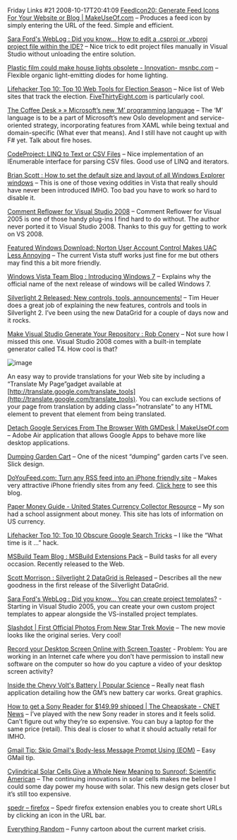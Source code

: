 Friday Links #21
2008-10-17T20:41:09
[FeedIcon20: Generate Feed Icons For Your Website or Blog | MakeUseOf.com](http://www.makeuseof.com/dir/feedicon20-add-feed-subscription-icons-website/) – Produces a feed icon by simply entering the URL of the feed. Simple and efficient.

[Sara Ford's WebLog : Did you know… How to edit a .csproj or .vbproj project file within the IDE?](http://blogs.msdn.com/saraford/archive/2008/10/10/did-you-know-how-to-edit-a-csproj-or-vbproj-project-file-within-the-ide-332.aspx) – Nice trick to edit project files manually in Visual Studio without unloading the entire solution.

[Plastic film could make house lights obsolete - Innovation- msnbc.com](http://www.msnbc.msn.com/id/27116343/) – Flexible organic light-emitting diodes for home lighting.

[Lifehacker Top 10: Top 10 Web Tools for Election Season](http://lifehacker.com/5061215/top-10-web-tools-for-election-season) – Nice list of Web sites that track the election. [FiveThirtyEight.com](http://fivethirtyeight.com/) is particularly cool.

[The Coffee Desk » » Microsoft’s new ‘M’ programming language](http://thecoffeedesk.com/news/index.php/archives/74) – The ‘M’ language is to be a part of Microsoft’s new Oslo development and service-oriented strategy, incorporating features from XAML while being textual and domain-specific (What ever that means). And I still have not caught up with F# yet. Talk about fire hoses.

[CodeProject: LINQ to Text or CSV Files](http://www.codeproject.com/KB/linq/Linq2Csv.aspx) – Nice implementation of an IEnumerable interface for parsing CSV files. Good use of LINQ and iterators.

[Brian Scott : How to set the default size and layout of all Windows Explorer windows](http://blogs.geekdojo.net/brian/archive/2008/07/31/2022290942.aspx) – This is one of those vexing oddities in Vista that really should have never been introduced IMHO. Too bad you have to work so hard to disable it.

[Comment Reflower for Visual Studio 2008](http://www.kynosarges.de/CommentReflower.html) – Comment Reflower for Visual 2005 is one of those handy plug-ins I find hard to do without. The author never ported it to Visual Studio 2008. Thanks to this guy for getting to work on VS 2008.

[Featured Windows Download: Norton User Account Control Makes UAC Less Annoying](http://lifehacker.com/5062612/norton-user-account-control-makes-uac-less-annoying) – The current Vista stuff works just fine for me but others may find this a bit more friendly.

[Windows Vista Team Blog : Introducing Windows 7](http://windowsvistablog.com/blogs/windowsvista/archive/2008/10/13/introducing-windows-7.aspx) – Explains why the official name of the next release of windows will be called Windows 7.

[Silverlight 2 Released: New controls, tools, announcements!](http://timheuer.com/blog/archive/2008/10/14/silverlight-2-released-officially.aspx) – Tim Heuer does a great job of explaining the new features, controls and tools in Silverlight 2. I’ve been using the new DataGrid for a couple of days now and it rocks.

[Make Visual Studio Generate Your Repository : Rob Conery](http://blog.wekeroad.com/blog/make-visual-studio-generate-your-repository/) – Not sure how I missed this one. Visual Studio 2008 comes with a built-in template generator called T4. How cool is that?

![image](http://mike-ward.net/content/images/blog/FridayLinks21_D045/image.png)

An easy way to provide translations for your Web site by including a “Translate My Page”gadget available at [http://translate.google.com/translate_tools](http://translate.google.com/translate_tools). You can exclude sections of your page from translation by adding class=”notranslate” to any HTML element to prevent that element from being translated.

[Detach Google Services From The Browser With GMDesk | MakeUseOf.com](http://www.makeuseof.com/tag/detach-google-services-from-the-browser-with-gmdesk-and-more/) – Adobe Air application that allows Google Apps to behave more like desktop applications.

[Dumping Garden Cart](http://toolmonger.com/2008/10/14/dumping-garden-cart/) – One of the nicest “dumping” garden carts I’ve seen. Slick design.

[DoYouFeed.com: Turn any RSS feed into an iPhone friendly site](http://www.doyoufeed.com/us/index.php) – Makes very attractive iPhone friendly sites from any feed. [Click here](http://tinyurl.com/6zysu2) to see this blog.

[Paper Money Guide - United States Currency Collector Resource](http://www.papermoneyguide.com/faq.htm) – My son had a school assignment about money. This site has lots of information on US currency.

[Lifehacker Top 10: Top 10 Obscure Google Search Tricks](http://lifehacker.com/339474/top-10-obscure-google-search-tricks) – I like the “What time is it …” hack.

[MSBuild Team Blog : MSBuild Extensions Pack](http://blogs.msdn.com/msbuild/archive/2008/10/14/msbuild-extensions-pack-releases-to-web.aspx) – Build tasks for all every occasion. Recently released to the Web.

[Scott Morrison : Silverlight 2 DataGrid is Released](http://blogs.msdn.com/scmorris/archive/2008/10/14/silverlight-2-datagrid-is-released.aspx) – Describes all the new goodness in the first release of the Silverlight DataGrid.

[Sara Ford's WebLog : Did you know… You can create project templates?](http://blogs.msdn.com/saraford/archive/2008/10/16/did-you-know-you-can-create-project-templates-336.aspx) - Starting in Visual Studio 2005, you can create your own custom project templates to appear alongside the VS-installed project templates.

[Slashdot | First Official Photos From New Star Trek Movie](http://entertainment.slashdot.org/article.pl?sid=08/10/16/1210210&from=rss) – The new movie looks like the original series. Very cool!

[Record your Desktop Screen Online with Screen Toaster](http://www.labnol.org/internet/record-video-of-desktop-screen-online/4980/) - Problem: You are working in an Internet cafe where you don’t have permission to install new software on the computer so how do you capture a video of your desktop screen activity?

[Inside the Chevy Volt's Battery | Popular Science](http://www.popsci.com/volt) – Really neat flash application detailing how the GM’s new battery car works. Great graphics.

[How to get a Sony Reader for $149.99 shipped | The Cheapskate - CNET News](http://news.cnet.com/8301-13845_3-10066716-58.html?part=rss&subj=news&tag=2547-1_3-0-5) – I’ve played with the new Sony reader in stores and it feels solid. Can’t figure out why they’re so expensive. You can buy a laptop for the same price (retail). This deal is closer to what it should actually retail for IMHO.

[Gmail Tip: Skip Gmail's Body-less Message Prompt Using (EOM)](http://lifehacker.com/5064158/skip-gmails-body+less-message-prompt-using-eom) – Easy GMail tip.

[Cylindrical Solar Cells Give a Whole New Meaning to Sunroof: Scientific American](http://www.sciam.com/article.cfm?id=cylindrical-solar-cells-give-new-meaning-to-sunroof&ec=su_cylindricalsolar) – The continuing innovations in solar cells makes me believe I could some day power my house with solar. This new design gets closer but it’s still too expensive.

[spedr – firefox](http://www.spedr.com/firefox) – Spedr firefox extension enables you to create short URLs by clicking an icon in the URL bar.

[Everything Random](http://everythingrandom.net/post/52778150) – Funny cartoon about the current market crisis.
